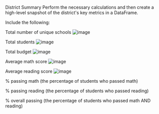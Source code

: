 District Summary
Perform the necessary calculations and then create a high-level snapshot of the district's key metrics in a DataFrame.

Include the following:

Total number of unique schools
![image](https://github.com/Nielatrue/pandas-challenge/assets/144754677/079f28af-77b7-413f-b2d9-ed8f44d38056)


Total students
![image](https://github.com/Nielatrue/pandas-challenge/assets/144754677/ea069956-3875-4a84-9578-7e9149b7f1dd)


Total budget
![image](https://github.com/Nielatrue/pandas-challenge/assets/144754677/0630be2a-6e59-4c8c-8b9b-48d2adc77ff8)


Average math score
![image](https://github.com/Nielatrue/pandas-challenge/assets/144754677/6710abcd-7aee-4912-910c-9d78f4cb9efb)


Average reading score
![image](https://github.com/Nielatrue/pandas-challenge/assets/144754677/6440d07f-943b-4005-b4c5-2eaad7569906)

% passing math (the percentage of students who passed math)

% passing reading (the percentage of students who passed reading)

% overall passing (the percentage of students who passed math AND reading)
